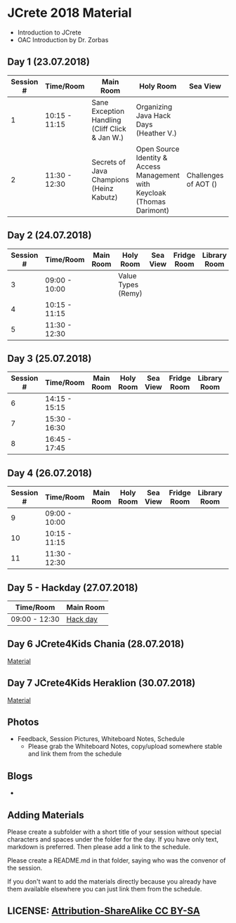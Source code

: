 # JCrete 2018 Material

* Introduction to JCrete
* OAC Introduction by Dr. Zorbas

## Day 1 (23.07.2018)

| Session # | Time/Room    | Main Room      | Holy Room   | Sea View  | Fridge Room   | Library Room | Internet Room |
| ------------- | -------------| ------------- | -------------   | ------------- | ----------| ---------- | ----------- |
| 1 | 10:15 - 11:15 |  Sane Exception Handling (Cliff Click & Jan W.) | Organizing Java Hack Days (Heather V.)  |   | Implementing Blockchain Solutions (Peter Lawry)  | Staying Afloat in the buzzword cloud | Managing Technical Debt (Georgios G.) |
| 2 | 11:30 - 12:30 |  Secrets of Java Champions (Heinz Kabutz) | Open Source Identity & Access Management with Keycloak (Thomas Darimont)  | Challenges of AOT () | Event Streaming (Kate S.)  | Pair Programming (Florent)  | Code reviewers  | 

## Day 2 (24.07.2018)

| Session # | Time/Room    | Main Room      | Holy Room   | Sea View  | Fridge Room   | Library Room | Internet Room |
| ------------- | -------------| ------------- | -------------   | ------------- | ----------| ---------- | ----------- |
| 3 | 09:00 - 10:00| | Value Types (Remy) |  |  |  |  |  |  
| 4 | 10:15 - 11:15| |  |  |  |  |  |  |  
| 5 | 11:30 - 12:30| |  |  |  |  |  |  |  

## Day 3 (25.07.2018)

| Session # | Time/Room    | Main Room      | Holy Room   | Sea View  | Fridge Room   | Library Room | Internet Room |
| ------------- | -------------| ------------- | -------------   | ------------- | ----------| ---------- | ----------- |
| 6 | 14:15 - 15:15|  |  |  |  |  |  |  |  
| 7 | 15:30 - 16:30|  |  |  |  |  |  |  |  
| 8 | 16:45 - 17:45|  |  |  |  |  |  |  |  


## Day 4 (26.07.2018)

| Session # | Time/Room    | Main Room      | Holy Room   | Sea View  | Fridge Room   | Library Room | Internet Room |
| ------------- | -------------| ------------- | -------------   | ------------- | ----------| ---------- | ----------- |
| 9  | 09:00 - 10:00|  |  |  |  |  |  |       
| 10 | 10:15 - 11:15|  |  |  |  |  |  |        
| 11 | 11:30 - 12:30|  |  |  |  |  |  | 

## Day 5 - Hackday (27.07.2018)
| Time/Room    | Main Room     | 
| -------------| ------------- | 
| 09:00 - 12:30| [Hack day](Day5) |

## Day 6 JCrete4Kids Chania (28.07.2018)
[Material](JCrete4Kids)

## Day 7 JCrete4Kids Heraklion (30.07.2018)
[Material](JCrete4Kids)

## Photos

* Feedback, Session Pictures, Whiteboard Notes, Schedule
    * Please grab the Whiteboard Notes, copy/upload somewhere stable and link them from the schedule

## Blogs

* 


## Adding Materials

Please create a subfolder with a short title of your session without special characters and spaces under the folder for the day. If you have only text, markdown is preferred. Then please add a link to the schedule.

Please create a README.md in that folder, saying who was the convenor of the session.

If you don't want to add the materials directly because you already have them available elsewhere you can just link them from the schedule.

## LICENSE:  [Attribution-ShareAlike CC BY-SA](https://creativecommons.org/licenses/)
